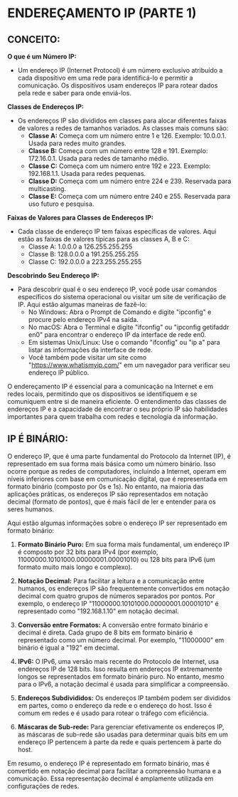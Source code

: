 # ENDEREÇAMENTO IP (PARTE 1)
## CONCEITO:
**O que é um Número IP:**
- Um endereço IP (Internet Protocol) é um número exclusivo atribuído a cada dispositivo em uma rede para identificá-lo e permitir a comunicação. Os dispositivos usam endereços IP para rotear dados pela rede e saber para onde enviá-los.

**Classes de Endereços IP:**
- Os endereços IP são divididos em classes para alocar diferentes faixas de valores a redes de tamanhos variados. As classes mais comuns são:
   - **Classe A:** Começa com um número entre 1 e 126. Exemplo: 10.0.0.1. Usada para redes muito grandes.
   - **Classe B:** Começa com um número entre 128 e 191. Exemplo: 172.16.0.1. Usada para redes de tamanho médio.
   - **Classe C:** Começa com um número entre 192 e 223. Exemplo: 192.168.1.1. Usada para redes pequenas.
   - **Classe D:** Começa com um número entre 224 e 239. Reservada para multicasting.
   - **Classe E:** Começa com um número entre 240 e 255. Reservada para uso futuro e pesquisa.

**Faixas de Valores para Classes de Endereços IP:**
- Cada classe de endereço IP tem faixas específicas de valores. Aqui estão as faixas de valores típicas para as classes A, B e C:
   - Classe A: 1.0.0.0 a 126.255.255.255
   - Classe B: 128.0.0.0 a 191.255.255.255
   - Classe C: 192.0.0.0 a 223.255.255.255

**Descobrindo Seu Endereço IP:**
- Para descobrir qual é o seu endereço IP, você pode usar comandos específicos do sistema operacional ou visitar um site de verificação de IP. Aqui estão algumas maneiras de fazê-lo:
   - No Windows: Abra o Prompt de Comando e digite "ipconfig" e procure pelo endereço IPv4 na saída.
   - No macOS: Abra o Terminal e digite "ifconfig" ou "ipconfig getifaddr en0" para encontrar o endereço IP da interface de rede en0.
   - Em sistemas Unix/Linux: Use o comando "ifconfig" ou "ip a" para listar as informações da interface de rede.
   - Você também pode visitar um site como "https://www.whatismyip.com/" em um navegador para verificar seu endereço IP público.

O endereçamento IP é essencial para a comunicação na Internet e em redes locais, permitindo que os dispositivos se identifiquem e se comuniquem entre si de maneira eficiente. O entendimento das classes de endereços IP e a capacidade de encontrar o seu próprio IP são habilidades importantes para quem trabalha com redes e tecnologia da informação.

## IP É BINÁRIO:
O endereço IP, que é uma parte fundamental do Protocolo da Internet (IP), é representado em sua forma mais básica como um número binário. Isso ocorre porque as redes de computadores, incluindo a Internet, operam em níveis inferiores com base em comunicação digital, que é representada em formato binário (composto por 0s e 1s). No entanto, na maioria das aplicações práticas, os endereços IP são representados em notação decimal (formato de pontos), que é mais fácil de ler e entender para os seres humanos.

Aqui estão algumas informações sobre o endereço IP ser representado em formato binário:

1. **Formato Binário Puro:** Em sua forma mais fundamental, um endereço IP é composto por 32 bits para IPv4 (por exemplo, 11000000.10101000.00000001.00001010) ou 128 bits para IPv6 (um formato muito mais longo e complexo).

2. **Notação Decimal:** Para facilitar a leitura e a comunicação entre humanos, os endereços IP são frequentemente convertidos em notação decimal com quatro grupos de números separados por pontos. Por exemplo, o endereço IP "11000000.10101000.00000001.00001010" é representado como "192.168.1.10" em notação decimal.

3. **Conversão entre Formatos:** A conversão entre formato binário e decimal é direta. Cada grupo de 8 bits em formato binário é representado como um número decimal. Por exemplo, "11000000" em binário é igual a "192" em decimal.

4. **IPv6:** O IPv6, uma versão mais recente do Protocolo de Internet, usa endereços IP de 128 bits. Isso resulta em endereços IP extremamente longos se representados em formato binário puro. No entanto, mesmo para o IPv6, a notação decimal é usada para simplificar a compreensão.

5. **Endereços Subdivididos:** Os endereços IP também podem ser divididos em partes, como o endereço da rede e o endereço do host. Isso é comum em redes e é usado para rotear o tráfego com eficiência.

6. **Máscaras de Sub-rede:** Para gerenciar efetivamente os endereços IP, as máscaras de sub-rede são usadas para determinar quais bits em um endereço IP pertencem à parte da rede e quais pertencem à parte do host.

Em resumo, o endereço IP é representado em formato binário, mas é convertido em notação decimal para facilitar a compreensão humana e a comunicação. Essa representação decimal é amplamente utilizada em configurações de redes.